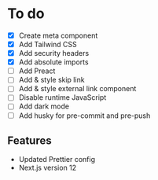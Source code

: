 # To do

- [x] Create meta component
- [x] Add Tailwind CSS
- [x] Add security headers
- [x] Add absolute imports
- [ ] Add Preact
- [ ] Add & style skip link
- [ ] Add & style external link component
- [ ] Disable runtime JavaScript
- [ ] Add dark mode
- [ ] Add husky for pre-commit and pre-push

## Features

- Updated Prettier config
- Next.js version 12
